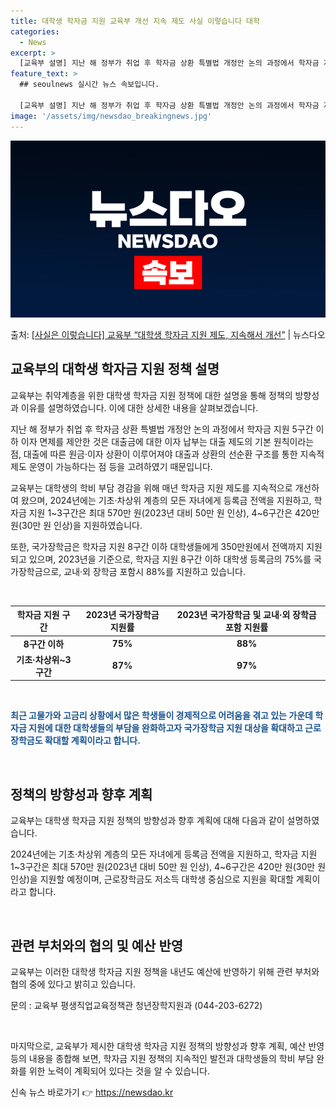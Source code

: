 ```yaml
---
title: 대학생 학자금 지원 교육부 개선 지속 제도 사실 이렇습니다 대학
categories:
  - News
excerpt: >
  [교육부 설명] 지난 해 정부가 취업 후 학자금 상환 특별법 개정안 논의 과정에서 학자금 지원 5구간 이하 …
feature_text: >
  ## seoulnews 실시간 뉴스 속보입니다.

  [교육부 설명] 지난 해 정부가 취업 후 학자금 상환 특별법 개정안 논의 과정에서 학자금 지원 5구간 이하 …
image: '/assets/img/newsdao_breakingnews.jpg'
---
```


![뉴스다오 속보](/assets/img/newsdao_breakingnews.jpg)

<p>출처: <a href="https://newsdao.kr/3292" rel="dofollow">[사실은 이렇습니다] 교육부 “대학생 학자금 지원 제도, 지속해서 개선”</a> | 뉴스다오</p>

<h2 data-ke-size="size26">교육부의 대학생 학자금 지원 정책 설명</h2>
교육부는 취약계층을 위한 대학생 학자금 지원 정책에 대한 설명을 통해 정책의 방향성과 이유를 설명하였습니다. 이에 대한 상세한 내용을 살펴보겠습니다.

<p data-ke-size="size16">지난 해 정부가 취업 후 학자금 상환 특별법 개정안 논의 과정에서 학자금 지원 5구간 이하 이자 면제를 제안한 것은 대출금에 대한 이자 납부는 대출 제도의 기본 원칙이라는 점, 대출에 따른 원금·이자 상환이 이루어져야 대출과 상환의 선순환 구조를 통한 지속적 제도 운영이 가능하다는 점 등을 고려하였기 때문입니다.</p>

<p data-ke-size="size16">교육부는 대학생의 학비 부담 경감을 위해 매년 학자금 지원 제도를 지속적으로 개선하여 왔으며, 2024년에는 기초·차상위 계층의 모든 자녀에게 등록금 전액을 지원하고, 학자금 지원 1~3구간은 최대 570만 원(2023년 대비 50만 원 인상), 4~6구간은 420만 원(30만 원 인상)을 지원하였습니다.</p>

<p data-ke-size="size16">또한, 국가장학금은 학자금 지원 8구간 이하 대학생들에게 350만원에서 전액까지 지원되고 있으며, 2023년을 기준으로, 학자금 지원 8구간 이하 대학생 등록금의 75%를 국가장학금으로, 교내·외 장학금 포함시 88%를 지원하고 있습니다.</p>

<p data-ke-size="size16">&nbsp;</p>

<table>
<thead>
<tr>
<th style="text-align: center;">학자금 지원 구간</th>
<th style="text-align: center;">2023년 국가장학금 지원률</th>
<th style="text-align: center;">2023년 국가장학금 및 교내·외 장학금 포함 지원률</th>
</tr>
</thead>
<tbody>
<tr>
<td style="text-align: center;"><b>8구간 이하</b></td>
<td style="text-align: center;"><b>75%</b></td>
<td style="text-align: center;"><b>88%</b></td>
</tr>
<tr>
<td style="text-align: center;"><b>기초·차상위~3구간</b></td>
<td style="text-align: center;"><b>87%</b></td>
<td style="text-align: center;"><b>97%</b></td>
</tr>
</tbody>
</table>

<p data-ke-size="size16">&nbsp;</p>

<b><span style="color: #1a5490;">최근 고물가와 고금리 상황에서 많은 학생들이 경제적으로 어려움을 겪고 있는 가운데 학자금 지원에 대한 대학생들의 부담을 완화하고자 국가장학금 지원 대상을 확대하고 근로장학금도 확대할 계획이라고 합니다.</span></b>

<p data-ke-size="size16">&nbsp;</p>

<h2 data-ke-size="size26">정책의 방향성과 향후 계획</h2>
교육부는 대학생 학자금 지원 정책의 방향성과 향후 계획에 대해 다음과 같이 설명하였습니다. 

<p data-ke-size="size16">2024년에는 기초·차상위 계층의 모든 자녀에게 등록금 전액을 지원하고, 학자금 지원 1~3구간은 최대 570만 원(2023년 대비 50만 원 인상), 4~6구간은 420만 원(30만 원 인상)을 지원할 예정이며, 근로장학금도 저소득 대학생 중심으로 지원을 확대할 계획이라고 합니다.</p>

<p data-ke-size="size16">&nbsp;</p>

<h2 data-ke-size="size26">관련 부처와의 협의 및 예산 반영</h2>
교육부는 이러한 대학생 학자금 지원 정책을 내년도 예산에 반영하기 위해 관련 부처와 협의 중에 있다고 밝히고 있습니다.

<p data-ke-size="size16">문의 : 교육부 평생직업교육정책관 청년장학지원과 (044-203-6272)</p>

<p data-ke-size="size16">&nbsp;</p>

마지막으로, 교육부가 제시한 대학생 학자금 지원 정책의 방향성과 향후 계획, 예산 반영 등의 내용을 종합해 보면, 학자금 지원 정책의 지속적인 발전과 대학생들의 학비 부담 완화를 위한 노력이 계획되어 있다는 것을 알 수 있습니다. 

신속 뉴스 바로가기 👉 <a href="https://newsdao.kr" rel="dofollow">https://newsdao.kr</a>


